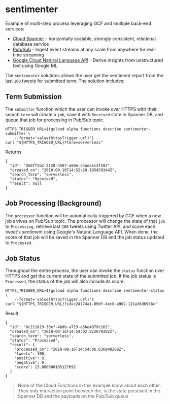 # sentimenter

Example of multi-step process leveraging GCF and multiple back-end services:

* [Cloud Spanner](https://cloud.google.com/spanner/) - horizontally scalable, strongly consistent, relational database service
* [Pub/Sub](https://cloud.google.com/pubsub/) - Ingest event streams at any scale from anywhere for real-time streaming
* [Google Cloud Natural Language API](https://cloud.google.com/natural-language/) - Derive insights from unstructured text using Google ML

The `sentimenter` solutions allows the user get the sentiment report from the last `100` tweets for submitted term. The solution includes:


## Term Submission

The `submitter` function which the user can invoke over HTTPS with their search `term` will create a `job`, save it with `Received` state in Spanner DB, and queue that job for processing in Pub/Sub topic.

```
HTTPS_TRIGGER_URL=$(gcloud alpha functions describe sentimenter-submitter \
    --format='value(httpsTrigger.url)')
curl "${HTTPS_TRIGGER_URL}?term=serverless"
```

Returns

```
{
  "id": "d50ff5b2-2120-4587-a99e-c4aea5c3f592",
  "created_on": "2018-08-16T14:52:20.195459344Z",
  "search_term": "serverless",
  "status": "Received",
  "result": null
}
```

## Job Processing (Background)

The `processor` function will be automatically triggered by GCF when a new job arrives on Pub/Sub topic. The processor will change the state of that `job` to `Processing`, retrieve last `100` tweets using Twitter API, and score each tweet's sentiment using Google's Natural Language API. When done, the score of that job will be saved in the Spanner DB and the job status updated to `Processed`.


## Job Status

Throughout the entire process, the user can invoke the `status` function over HTTPS and get the current state of the submitted job. If the job status is `Processed`, the status of the job will also include its score.

```
HTTPS_TRIGGER_URL=$(gcloud alpha functions describe sentimenter-status \
    --format='value(httpsTrigger.url)')
curl "${HTTPS_TRIGGER_URL}?id=c24774a1-89df-4ec0-a962-121a36d6966c"
```

Result

```
{
  "id": "6c211819-30ef-4bdb-a723-a5be4979c101",
  "created_on": "2018-08-16T14:54:02.822679302Z",
  "search_term": "serverless",
  "status": "Processed",
  "result": {
    "processed_on": "2018-08-16T14:54:06.636848268Z",
    "tweets": 100,
    "positive": 9,
    "negative": 0,
    "score": 13.880000105127692
  }
}
```

> None of the Cloud Functions in this example know about each other. They only interaction point between the, is the state persisted in the Spanner DB and the payloads on the Pub/Sub queue
